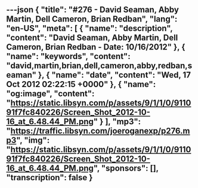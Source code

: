 ---json
{
  "title": "#276 - David Seaman, Abby Martin, Dell Cameron, Brian Redban",
  "lang": "en-US",
  "meta": [
    {
      "name": "description",
      "content": "David Seaman, Abby Martin, Dell Cameron, Brian Redban - Date: 10/16/2012"
    },
    {
      "name": "keywords",
      "content": "david,martin,brian,dell,cameron,abby,redban,seaman"
    },
    {
      "name": "date",
      "content": "Wed, 17 Oct 2012 02:22:15 +0000"
    },
    {
      "name": "og:image",
      "content": "https://static.libsyn.com/p/assets/9/1/1/0/911091f7fc840226/Screen_Shot_2012-10-16_at_6.48.44_PM.png"
    }
  ],
  "mp3": "https://traffic.libsyn.com/joeroganexp/p276.mp3",
  "img": "https://static.libsyn.com/p/assets/9/1/1/0/911091f7fc840226/Screen_Shot_2012-10-16_at_6.48.44_PM.png",
  "sponsors": [],
  "transcription": false
}
---
<episode-header />

<timemark seconds="0" />

<transcribe-call-to-action />

<episode-footer />